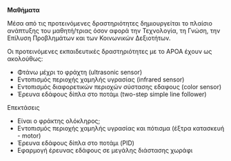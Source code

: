 **Μαθήματα**

Μέσα από τις προτεινόμενες δραστηριότητες  δημιουργείται το πλαίσιο ανάπτυξης του μαθητή/τριας όσον αφορά την Τεχνολογία, τη Γνώση, την Επίλυση Προβλημάτων και των Κοινωνικών Δεξιοτήτων.

Οι προτεινόμενες εκπαιδευτικές δραστηριότητες με το ΑΡΟΑ έχουν ως ακολούθως:

* Φτάνω μέχρι το φράχτη (ultrasonic sensor)
* Εντοπισμός περιοχής χαμηλής υγρασίας (infrared sensor)
* Εντοπισμός διαφορετικών περιοχών σύστασης εδαφους (color sensor)
* Έρευνα εδάφους δίπλα στο ποτάμι (two-step simple line follower)

Επεκτάσεις

* Είναι ο φράκτης ολόκληρος;
* Εντοπισμός περιοχής χαμηλής υγρασίας και πότισμα (έξτρα κατασκευή - motor) 
* Έρευνα εδάφους δίπλα στο ποτάμι (PID)
* Eφαρμογή έρευνας εδάφους σε μεγάλης διάστασης χωράφι
